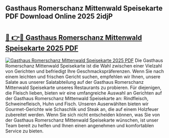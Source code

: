 ## Gasthaus Romerschanz Mittenwald Speisekarte PDF Download Online 2025 2idjP

# <h2><a href="http://gc6k6f.nevu.top/?p=Gasthaus+Romerschanz+Mittenwald+Speisekarte">🔗 👉🔴 Gasthaus Romerschanz Mittenwald Speisekarte 2025 PDF</a></h2>

[![Gasthaus Romerschanz Mittenwald Speisekarte 2025 PDF](https://i.imgur.com/dBaPXMq.png)](http://gc6k6f.nevu.top/?p=Gasthaus+Romerschanz+Mittenwald+Speisekarte)
Die Gasthaus Romerschanz Mittenwald Speisekarte ist die Wahl zwischen einer Vielzahl von Gerichten und befriedigt Ihre Geschmackspräferenzen. Wenn Sie nach einem leichten und frischen Gericht suchen, empfehlen wir Ihnen, unsere Salate aus unserer Salatabteilung auf der Gasthaus Romerschanz Mittenwald Speisekarte unseres Restaurants zu probieren. Für diejenigen, die Fleisch lieben, bieten wir eine umfangreiche Auswahl an Gerichten auf der Gasthaus Romerschanz Mittenwald Speisekarte an: Rindfleisch, Schweinefleisch, Huhn und Fisch. Unseren Auserwählten bieten wir Gourmet-Gerichte wie Schaschlik und Steak an, die auf einem Holzfeuer zubereitet werden. Wenn Sie sich nicht entscheiden können, was Sie von der Gasthaus Romerschanz Mittenwald Speisekarte wünschen, ist unser Team bereit zu helfen und Ihnen einen angenehmen und komfortablen Service zu bieten.
